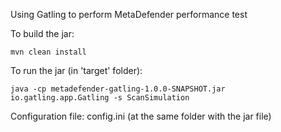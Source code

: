 Using Gatling to perform MetaDefender performance test

To build the jar:

	mvn clean install

To run the jar (in 'target' folder):

	java -cp metadefender-gatling-1.0.0-SNAPSHOT.jar io.gatling.app.Gatling -s ScanSimulation

Configuration file:	config.ini (at the same folder with the jar file)
